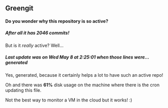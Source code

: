 ## Greengit

#### Do you wonder why this repository is so active?

##### After all it has 2046 commits!

But is it *really* active? Well...

##### Last update was on Wed May 8 at 2:25:01 when those lines were... generated

Yes, generated, because it certainly helps a lot to have such an active repo!

Oh and there was **61%** disk usage on the machine
where there is the cron updating this file.

Not the best way to monitor a VM in the cloud but it works! :)
